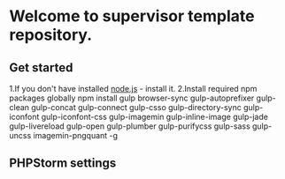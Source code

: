 # Welcome to supervisor template repository.

## Get started
1.If you don't have installed [node.js](https://nodejs.org/) - install it.
2.Install required npm packages globally
    npm install gulp browser-sync gulp-autoprefixer gulp-clean gulp-concat gulp-connect gulp-csso gulp-directory-sync gulp-iconfont gulp-iconfont-css gulp-imagemin gulp-inline-image gulp-jade gulp-livereload gulp-open gulp-plumber gulp-purifycss gulp-sass gulp-uncss imagemin-pngquant -g



## PHPStorm settings